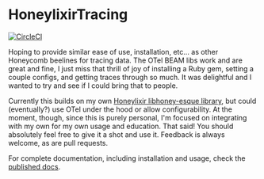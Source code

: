 # HoneylixirTracing

[![CircleCI](https://circleci.com/gh/lirossarvet/honeylixir_tracing.svg?style=shield)](https://circleci.com/gh/lirossarvet/honeylixir_tracing)

Hoping to provide similar ease of use, installation, etc... as other Honeycomb beelines for tracing data. The OTel BEAM libs work and are great and fine, I just miss that thrill of joy of installing a Ruby gem, setting a couple configs, and getting traces through so much. It was delightful and I wanted to try and see if I could bring that to people.

Currently this builds on my own [Honeylixir libhoney-esque library](https://github.com/lirossarvet/honeylixir),
but could (eventually?) use OTel under the hood or allow configurability. At the moment,
though, since this is purely personal, I'm focused on integrating with my own for my own usage
and education. That said! You should absolutely feel free to give it a shot and use it.
Feedback is always welcome, as are pull requests.

For complete documentation, including installation and usage, check the [published docs](https://hexdocs.pm/honeylixir_tracing).

